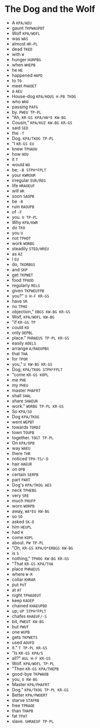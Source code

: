 # The Dog and the Wolf

* A `KPA/AEU`
* gaunt `TKPWAUPBT`
* Wolf `KPA/WOFL`
* was `WAS`
* almost `HR-PL`
* dead `TKED`
* with `W`
* hunger `HURPBG`
* when `WHEPB`
* he `HE`
* happened `HAPD`
* to `TO`
* meet `PHAOET`
* a `AEU`
* House-dog `KPA/HOUS H-PB TKOG`
* who `WHO`
* passing `PAFG`
* by. `PWEU TP-PL`
* "Ah, `KR-GS KPA/HA*E KW-BG`
* Cousin," `KPA/KUZ KW-BG KR-GS`
* said `SED`
* the `-T`
* Dog. `KPA/TKOG TP-PL`
* "I `KR-GS EU`
* knew `TPHAOU`
* how `HOU`
* it `T`
* would `WO`
* be; `-B STPH*FPLT`
* your `KWROUR`
* irregular `EUR/REG`
* life `HRAOEUF`
* will `HR`
* soon `SAOPB`
* be `-B`
* ruin `RAOUPB`
* of `-F`
* you. `U TP-PL`
* Why `KPA/KWR`
* do `TKO`
* you `U`
* not `TPHOT`
* work `WORBG`
* steadily `STED/HREU`
* as `AZ`
* I `EU`
* do, `TKORBGS`
* and `SKP`
* get `TKPWET`
* food `TPAOD`
* regularly `RELG`
* given `TKPWEUFPB`
* you?" `U H-F KR-GS`
* have `SR`
* no `TPHO`
* objection," `OBGS KW-BG KR-GS`
* Wolf, `KPA/WOFL KW-BG`
* "if `KR-GS TP`
* could `KO`
* only `OEPBL`
* place." `PHRAEUS TP-PL KR-GS`
* easily `AOELS`
* arrange `A/RAEUPBG`
* that `THA`
* for `TPOR`
* you," `U KW-BG KR-GS`
* Dog; `KPA/TKOG STPH*FPLT`
* "come `KR-GS KOPL`
* me `PHE`
* my `PHEU`
* master `PHAFRT`
* shall `SHAL`
* share `SHAEUR`
* work." `WORBG TP-PL KR-GS`
* So `KPA/SO`
* Dog `KPA/TKOG`
* went `WEPBT`
* towards `TORDZ`
* town `TOUPB`
* together. `TOGT TP-PL`
* On `KPA/OPB`
* way `WAEU`
* there `THR`
* noticed `TPH-TS/-D`
* hair `HAEUR`
* on `OPB`
* certain `SERPB`
* part `PART`
* Dog's `KPA/TKOG AES`
* neck `TPHEBG`
* very `SRE`
* much `PHUFP`
* worn `WORPB`
* away, `WA*EU KW-BG`
* so `SO`
* asked `SK-D`
* him `HEUPL`
* had `H`
* come `KOPL`
* about. `PW TP-PL`
* "Oh, `KR-GS KPA/O*ERBGS KW-BG`
* is `S`
* nothing," `TPHOG KW-BG KR-GS`
* "That `KR-GS KPA/THA`
* place `PHRAEUS`
* where `W-R`
* collar `KHRAR`
* put `PUT`
* at `AT`
* night `TPHAOEUT`
* keep `KAOEP`
* chained `KHAEUPBD`
* up; `UP STPH*FPLT`
* chafes `KHAEUF/-S`
* bit, `PWEUT KW-BG`
* but `PWUT`
* one `WUPB`
* gets `TKPWETS`
* used `AOUFD`
* it." `T TP-PL KR-GS`
* "Is `KR-GS KPA/S`
* all?" `AUL H-F KR-GS`
* Wolf. `KPA/WOFL TP-PL`
* "Then `KR-GS KPA/THEPB`
* good-bye `TKPWAOB`
* you, `U KW-BG`
* Master `KPA/PHAFRT`
* Dog." `KPA/TKOG TP-PL KR-GS`
* Better `KPA/PWOERT`
* starve `STAFRB`
* free `TPRAOE`
* than `THAPB`
* fat `TPAT`
* slave. `SHRAEUF TP-PL`
